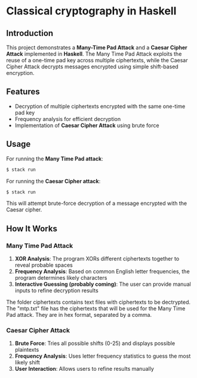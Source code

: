 # Classical cryptography in Haskell

## Introduction
This project demonstrates a **Many-Time Pad Attack** and a **Caesar Cipher Attack** implemented in **Haskell**. The Many Time Pad Attack exploits the reuse of a one-time pad key across multiple ciphertexts, while the Caesar Cipher Attack decrypts messages encrypted using simple shift-based encryption.

## Features
- Decryption of multiple ciphertexts encrypted with the same one-time pad key
- Frequency analysis for efficient decryption
- Implementation of **Caesar Cipher Attack** using brute force

## Usage
For running the **Many Time Pad attack**:
```sh
$ stack run
```
For running the **Caesar Cipher attack**:
```sh
$ stack run
```
This will attempt brute-force decryption of a message encrypted with the Caesar cipher.

## How It Works
### Many Time Pad Attack
1. **XOR Analysis**: The program XORs different ciphertexts together to reveal probable spaces
2. **Frequency Analysis**: Based on common English letter frequencies, the program determines likely characters
3. **Interactive Guessing (probably coming)**: The user can provide manual inputs to refine decryption results

The folder ciphertexts contains text files with ciphertexts to be dectrypted. The "mtp.txt" file has the ciphertexts that will be used for the Many Time Pad attack. They are in hex format, separated by a comma.


### Caesar Cipher Attack
1. **Brute Force**: Tries all possible shifts (0-25) and displays possible plaintexts
2. **Frequency Analysis**: Uses letter frequency statistics to guess the most likely shift
3. **User Interaction**: Allows users to refine results manually

